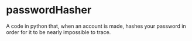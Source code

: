 # passwordHasher
A code in python that, when an account is made, hashes your password in order for it to be nearly impossible to trace.
